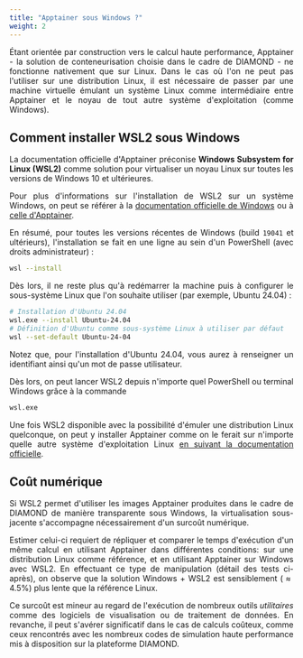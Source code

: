```yaml
---
title: "Apptainer sous Windows ?"
weight: 2
---
```

<div align="justify">

Étant orientée par construction vers le calcul haute performance, Apptainer - la solution de conteneurisation choisie dans le cadre de DIAMOND - ne fonctionne nativement que sur Linux. Dans le cas où l'on ne peut pas l'utiliser sur une distribution Linux, il est nécessaire de passer par une machine virtuelle émulant un système Linux comme intermédiaire entre Apptainer et le noyau de tout autre système d'exploitation (comme Windows).

## Comment installer WSL2 sous Windows

La documentation officielle d'Apptainer préconise **Windows Subsystem for Linux (WSL2)** comme solution pour virtualiser un noyau Linux sur toutes les versions de Windows 10 et ultérieures.

Pour plus d'informations sur l'installation de WSL2 sur un système Windows, on peut se référer à la [documentation officielle de Windows](https://learn.microsoft.com/fr-fr/windows/wsl/install) ou à [celle d'Apptainer](https://apptainer.org/docs/admin/1.3/installation.html#windows).

En résumé, pour toutes les versions récentes de Windows (build `19041` et ultérieurs), l'installation se fait en une ligne au sein d'un PowerShell (avec droits administrateur) :

```bash
wsl --install
```

Dès lors, il ne reste plus qu'à redémarrer la machine puis à configurer le sous-système Linux que l'on souhaite utiliser (par exemple, Ubuntu 24.04) :

```bash
# Installation d'Ubuntu 24.04
wsl.exe --install Ubuntu-24.04
# Définition d'Ubuntu comme sous-système Linux à utiliser par défaut
wsl --set-default Ubuntu-24-04
```

Notez que, pour l'installation d'Ubuntu 24.04, vous aurez à renseigner un identifiant ainsi qu'un mot de passe utilisateur.

Dès lors, on peut lancer WSL2 depuis n'importe quel PowerShell ou terminal Windows grâce à la commande 

```bash
wsl.exe
```

Une fois WSL2 disponible avec la possibilité d'émuler une distribution Linux quelconque, on peut y installer Apptainer comme on le ferait sur n'importe quelle autre système d'exploitation Linux [en suivant la documentation officielle](https://apptainer.org/docs/admin/1.3/installation.html#installation-on-linux).

## Coût numérique

Si WSL2 permet d'utiliser les images Apptainer produites dans le cadre de DIAMOND de manière transparente sous Windows, la virtualisation sous-jacente s'accompagne nécessairement d'un surcoût numérique.

Estimer celui-ci requiert de répliquer et comparer le temps d'exécution d'un même calcul en utilisant Apptainer dans différentes conditions: sur une distribution Linux comme référence, et en utilisant Apptainer sur Windows avec WSL2. En effectuant ce type de manipulation (détail des tests ci-après), on observe que la solution Windows + WSL2 est sensiblement ($\approx 4.5\%$) plus lente que la référence Linux.

Ce surcoût est mineur au regard de l'exécution de nombreux outils *utilitaires* comme des logiciels de visualisation ou de traitement de données. En revanche, il peut s'avérer significatif dans le cas de calculs coûteux, comme ceux rencontrés avec les nombreux codes de simulation haute performance mis à disposition sur la plateforme DIAMOND.

<!-- > **Conditions de test et détail des résultats obtenus**
> 
> Les calculs ont été effectués sur une machine en *dual-boot* Ubuntu 24.04.1 LTS/Windows 11 pour avoir le même matériel sous-jacent (CPU Intel i7-11800H 2.30GHz et 16Go de RAM). Pour maximiser les similarités logicielles, on travaille sur WSL2 avec la même distribution que notre référence (Ubuntu 24.04.1 LTS) et, dans chacun des cas, on s'assure d'utiliser une version d'Apptainer identique (1.3.4).
> 
> Pour chacune de ces installations d'Apptainer, on utilise une image test mise à disposition pour les [tutoriels DIAMOND](/documentation/freq_asked_questions/apptainer_parallel/). Celle-ci effectue $M$ multiplications de matrices carrées $N \times N$ aléatoires. Dans le cas du présent test, on effectue un calcul séquentiel (sur un seul cœur CPU) avec $M=500$ et $N=1000$ : `apptainer run tutorial-openmpi.sif 500 1000`.
> 
> Pour tenir compte des potentielles fluctuations de performance dues à la charge du CPU,on réplique 10 fois les calculs dans chacun des cas. Au final, on obtient les temps moyen $<t^{Ubuntu}> = 118.78$ s ($\sigma = 1.41$ s) et $<t^{WSL2}> = 124.15$ s ($\sigma = 0.79$ s).
>
> <div class="text-center mt-4 mb-4">
>  	<img alt="WSL2 overhead" class="windows-overhead">
> </div>
>
> Au regard de ces temps moyens et des écart-types, il semble que le surcoût associé à WSL2 soit significatif. On peut s'en assurer en vérifiant la compatibilité de ces échantillons avec l'hypothèse des temps moyens identiques. On obtient (via la fonction `ttest_rel` du module Python `scipy.stats`) une valeur-*p* très petite ($2.5 \times 10^{-6}$) suggérant fortement que les temps mesurés suivent des distributions différentes et donc que la virtualisation avec WSL2 entraîne une hausse sensible en terme de temps d'exécution par rapport à une distribution Linux de référence. -->

</div>

